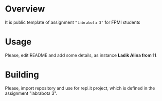 # Overview

It is public template of assignment `"labrabota 3"` for FPMI students

# Usage

Please, edit README and add some details, as instance **Ladik Alina from 11**.

# Building

Please, import repository and use for repl.it project, which is defined in the assignment "labrabota 3".
